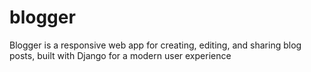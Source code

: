 # blogger
Blogger is a responsive web app for creating, editing, and sharing blog posts, built with Django for a modern user experience
